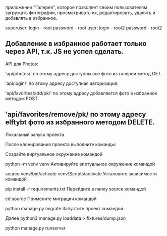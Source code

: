приложение "Галерея", которое позволяет своим пользователям загружать фотографии, просматривать их,
редактировать, удалять и добавлять в избранное.


superuser: login - root password - root
user: login - root2 password - root2

Добавление в избранное работает только через API, т.к. JS не успел сделать.
------------------------------------------------------------------------------------
API для Photos:

'api/photos/' по этому адресу доступны все фото из галереи метод GET.

'api/login/' по этому адресу доступная авторизация.

'api/favorites/add/pk/' по этому адресу добавляется фото в избранное методом POST.

'api/favorites/remove/pk/ по этому адресу elftybt фото из избранного методом DELETE.
------------------------------------------------------------------------------------

Локальный запуск проекта

После клонирования проекта выполните команды:

Создайте виртуальное окружение командой

python -m venv venv
Активируйте виртуальное окружение командой

source venv/bin/activate
venv\Scripts\activate
Установите зависимости командой

pip install -r requirements.txt
Перейдите в папку source командой

cd source
Примените миграции командой

python manage.py migrate
Запустите проект командой

Далее 
python3 manage.py loaddata > fixtures/dump.json

python manage.py runserver



